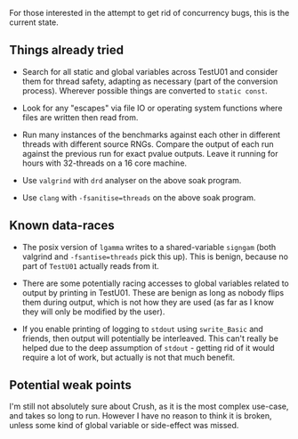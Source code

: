 For those interested in the attempt to get rid of concurrency
bugs, this is the current state.

Things already tried
--------------------

- Search for all static and global variables across TestU01 and
  consider them for thread safety, adapting as necessary (part
  of the conversion process). Wherever possible things are converted
  to `static const`.

- Look for any "escapes" via file IO or operating system
  functions where files are written then read from.

- Run many instances of the benchmarks against each other in different
  threads with different source RNGs. Compare the output of each run
  against the previous run for exact pvalue outputs. Leave it running
  for hours with 32-threads on a 16 core machine.

- Use `valgrind` with `drd` analyser on the above soak program.

- Use `clang` with `-fsanitise=threads` on the above soak program.

Known data-races
----------------

- The posix version of `lgamma` writes to a shared-variable `signgam` (both
  valgrind and `-fsantise=threads` pick this up). This is benign, because
  no part of `TestU01` actually reads from it.

- There are some potentially racing accesses to global variables related
  to output by printing in TestU01. These are benign as long as nobody flips
  them during output, which is not how they are used (as far as I know they
  will only be modified by the user).

- If you enable printing of logging to `stdout` using `swrite_Basic` and
  friends, then output will potentially be interleaved. This can't really
  be helped due to the deep assumption of `stdout` - getting rid of it
  would require a lot of work, but actually is not that much benefit.

Potential weak points
---------------------

I'm still not absolutely sure about Crush, as it is the most
complex use-case, and takes so long to run. However I have no
reason to think it is broken, unless some kind of global
variable or side-effect was missed.

